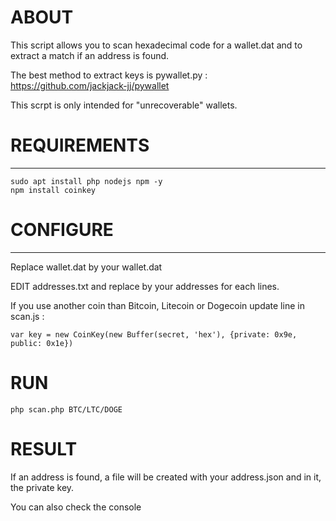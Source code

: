 # ABOUT
This script allows you to scan hexadecimal code for a wallet.dat and to extract a match if an address is found.

The best method to extract keys is pywallet.py : https://github.com/jackjack-jj/pywallet

This scrpt is only intended for "unrecoverable" wallets.

# REQUIREMENTS
---------------------
```
sudo apt install php nodejs npm -y
npm install coinkey
```

# CONFIGURE
---------------------
Replace wallet.dat by your wallet.dat

EDIT addresses.txt and replace by your addresses for each lines.

If you use another coin than Bitcoin, Litecoin or Dogecoin update line in scan.js :
```
var key = new CoinKey(new Buffer(secret, 'hex'), {private: 0x9e, public: 0x1e})
```

# RUN
```
php scan.php BTC/LTC/DOGE
```

# RESULT
If an address is found, a file will be created with your address.json and in it, the private key.

You can also check the console

